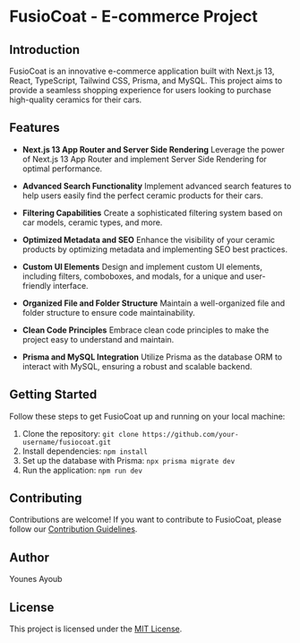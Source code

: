 # FusioCoat - E-commerce Project

## Introduction
FusioCoat is an innovative e-commerce application built with Next.js 13, React, TypeScript, Tailwind CSS, Prisma, and MySQL. This project aims to provide a seamless shopping experience for users looking to purchase high-quality ceramics for their cars.

## Features
- **Next.js 13 App Router and Server Side Rendering**
  Leverage the power of Next.js 13 App Router and implement Server Side Rendering for optimal performance.

- **Advanced Search Functionality**
  Implement advanced search features to help users easily find the perfect ceramic products for their cars.

- **Filtering Capabilities**
  Create a sophisticated filtering system based on car models, ceramic types, and more.

- **Optimized Metadata and SEO**
  Enhance the visibility of your ceramic products by optimizing metadata and implementing SEO best practices.

- **Custom UI Elements**
  Design and implement custom UI elements, including filters, comboboxes, and modals, for a unique and user-friendly interface.

- **Organized File and Folder Structure**
  Maintain a well-organized file and folder structure to ensure code maintainability.

- **Clean Code Principles**
  Embrace clean code principles to make the project easy to understand and maintain.

- **Prisma and MySQL Integration**
  Utilize Prisma as the database ORM to interact with MySQL, ensuring a robust and scalable backend.

## Getting Started
Follow these steps to get FusioCoat up and running on your local machine:

1. Clone the repository: `git clone https://github.com/your-username/fusiocoat.git`
2. Install dependencies: `npm install`
3. Set up the database with Prisma: `npx prisma migrate dev`
4. Run the application: `npm run dev`

## Contributing
Contributions are welcome! If you want to contribute to FusioCoat, please follow our [Contribution Guidelines](CONTRIBUTING.md).

## Author
Younes Ayoub

## License
This project is licensed under the [MIT License](LICENSE).

